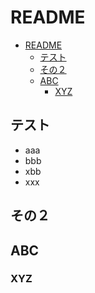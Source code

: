 # README

<!-- @import "[TOC]" {cmd="toc" depthFrom=1 depthTo=6 orderedList=false} -->

<!-- code_chunk_output -->

- [README](#readme)
  - [テスト](#テスト)
  - [その２](#その2)
  - [ABC](#abc)
    - [XYZ](#xyz)

<!-- /code_chunk_output -->

## テスト

- aaa
- bbb
- xbb
- xxx

## その２

## ABC

### XYZ
